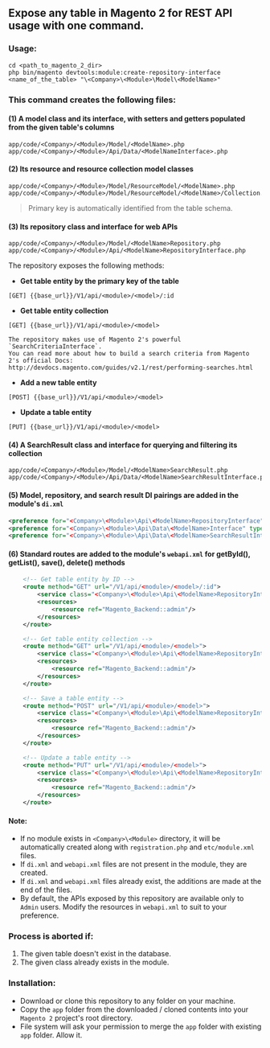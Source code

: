 ## Expose any table in Magento 2 for REST API usage with one command.

### Usage:

```
cd <path_to_magento_2_dir>
php bin/magento devtools:module:create-repository-interface <name_of_the_table> "\<Company>\<Module>\Model\<ModelName>"
```

### This command creates the following files:

#### (1) A model class and its interface, with setters and getters populated from the given table's columns

```
app/code/<Company>/<Module>/Model/<ModelName>.php
app/code/<Company>/<Module>/Api/Data/<ModelNameInterface>.php
```

#### (2) Its resource and resource collection model classes

```
app/code/<Company>/<Module>/Model/ResourceModel/<ModelName>.php
app/code/<Company>/<Module>/Model/ResourceModel/<ModelName>/Collection.php
```

> Primary key is automatically identified from the table schema.

#### (3) Its repository class and interface for web APIs

```
app/code/<Company>/<Module>/Model/<ModelName>Repository.php
app/code/<Company>/<Module>/Api/<ModelName>RepositoryInterface.php
```

The repository exposes the following methods:

- __Get table entity by the primary key of the table__
```
[GET] {{base_url}}/V1/api/<module>/<model>/:id
```

- __Get table entity collection__
```
[GET] {{base_url}}/V1/api/<module>/<model>
```

    The repository makes use of Magento 2's powerful `SearchCriteriaInterface`.
    You can read more about how to build a search criteria from Magento 2's official Docs: http://devdocs.magento.com/guides/v2.1/rest/performing-searches.html

- __Add a new table entity__
```
[POST] {{base_url}}/V1/api/<module>/<model>
```

- __Update a table entity__
```
[PUT] {{base_url}}/V1/api/<module>/<model>
```

#### (4) A SearchResult class and interface for querying and filtering its collection

```
app/code/<Company>/<Module>/Model/<ModelName>SearchResult.php
app/code/<Company>/<Module>/Api/Data/<ModelName>SearchResultInterface.php
```

#### (5) Model, repository, and search result DI pairings are added in the module's `di.xml`

```xml
<preference for="<Company>\<Module>\Api\<ModelName>RepositoryInterface" type="<Company>\<Module>\Model\<ModelName>Repository" />
<preference for="<Company>\<Module>\Api\Data\<ModelName>Interface" type="<Company>\<Module>\Model\<ModelName>" />
<preference for="<Company>\<Module>\Api\Data\<ModelName>SearchResultInterface" type="<Company>\<Module>\Model\<ModelName>SearchResult"/>
```

#### (6) Standard routes are added to the module's `webapi.xml` for getById(), getList(), save(), delete() methods

```xml
    <!-- Get table entity by ID -->
    <route method="GET" url="/V1/api/<module>/<model>/:id">
        <service class="<Company>\<Module>\Api\<ModelName>RepositoryInterface" method="getById"/>
        <resources>
            <resource ref="Magento_Backend::admin"/>
        </resources>
    </route>

    <!-- Get table entity collection -->
    <route method="GET" url="/V1/api/<module>/<model>">
        <service class="<Company>\<Module>\Api\<ModelName>RepositoryInterface" method="getList"/>
        <resources>
            <resource ref="Magento_Backend::admin"/>
        </resources>
    </route>

    <!-- Save a table entity -->
    <route method="POST" url="/V1/api/<module>/<model>">
        <service class="<Company>\<Module>\Api\<ModelName>RepositoryInterface" method="save"/>
        <resources>
            <resource ref="Magento_Backend::admin"/>
        </resources>
    </route>

    <!-- Update a table entity -->
    <route method="PUT" url="/V1/api/<module>/<model>">
        <service class="<Company>\<Module>\Api\<ModelName>RepositoryInterface" method="save"/>
        <resources>
            <resource ref="Magento_Backend::admin"/>
        </resources>
    </route>
```

#### Note:

- If no module exists in `<Company>\<Module>` directory, it will be automatically created along with `registration.php` and `etc/module.xml` files.
- If `di.xml` and `webapi.xml` files are not present in the module, they are created.
- If `di.xml` and `webapi.xml` files already exist, the additions are made at the end of the files.
- By default, the APIs exposed by this repository are available only to `Admin` users. Modify the resources in `webapi.xml` to suit to your preference.

### Process is aborted if:

1. The given table doesn't exist in the database.
2. The given class already exists in the module.

### Installation:

- Download or clone this repository to any folder on your machine.
- Copy the `app` folder from the downloaded / cloned contents into your `Magento 2` project's root directory.
- File system will ask your permission to merge the `app` folder with existing `app` folder. Allow it.
